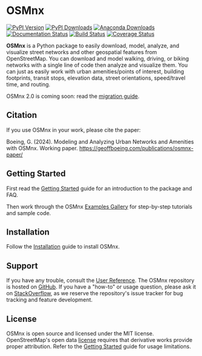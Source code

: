 # OSMnx

[![PyPI Version](https://badge.fury.io/py/osmnx.svg)](https://pypi.org/project/osmnx/)
[![PyPI Downloads](https://static.pepy.tech/personalized-badge/osmnx?period=total&units=international_system&left_color=grey&right_color=brightgreen&left_text=downloads)](https://pepy.tech/project/osmnx)
[![Anaconda Downloads](https://anaconda.org/conda-forge/osmnx/badges/downloads.svg)](https://anaconda.org/conda-forge/osmnx)
[![Documentation Status](https://readthedocs.org/projects/osmnx/badge/?version=latest)](https://osmnx.readthedocs.io/)
[![Build Status](https://github.com/gboeing/osmnx/workflows/CI/badge.svg?branch=main)](https://github.com/gboeing/osmnx/actions/workflows/ci.yml)
[![Coverage Status](https://codecov.io/gh/gboeing/osmnx/branch/main/graph/badge.svg)](https://codecov.io/gh/gboeing/osmnx)

**OSMnx** is a Python package to easily download, model, analyze, and visualize street networks and other geospatial features from OpenStreetMap. You can download and model walking, driving, or biking networks with a single line of code then analyze and visualize them. You can just as easily work with urban amenities/points of interest, building footprints, transit stops, elevation data, street orientations, speed/travel time, and routing.

OSMnx 2.0 is coming soon: read the [migration guide](https://github.com/gboeing/osmnx/issues/1123).

## Citation

If you use OSMnx in your work, please cite the paper:

Boeing, G. (2024). Modeling and Analyzing Urban Networks and Amenities with OSMnx. Working paper. <https://geoffboeing.com/publications/osmnx-paper/>

## Getting Started

First read the [Getting Started](https://osmnx.readthedocs.io/en/stable/getting-started.html) guide for an introduction to the package and FAQ.

Then work through the OSMnx [Examples Gallery](https://github.com/gboeing/osmnx-examples) for step-by-step tutorials and sample code.

## Installation

Follow the [Installation](https://osmnx.readthedocs.io/en/stable/installation.html) guide to install OSMnx.

## Support

If you have any trouble, consult the [User Reference](https://osmnx.readthedocs.io/en/stable/user-reference.html). The OSMnx repository is hosted on [GitHub](https://github.com/gboeing/osmnx). If you have a "how-to" or usage question, please ask it on [StackOverflow](https://stackoverflow.com/search?q=osmnx), as we reserve the repository's issue tracker for bug tracking and feature development.

## License

OSMnx is open source and licensed under the MIT license. OpenStreetMap's open data [license](https://www.openstreetmap.org/copyright/) requires that derivative works provide proper attribution. Refer to the [Getting Started](https://osmnx.readthedocs.io/en/stable/getting-started.html) guide for usage limitations.
